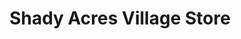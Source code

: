 ---
title: "Shady Acres Village Store"
url: /seminary/shady-acres-village-store/
shop: Dorfladen
---